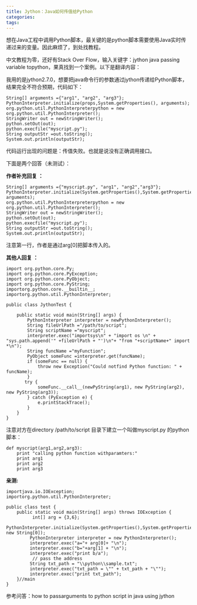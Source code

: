 ```yaml
---
title: Jython：Java如何传值给Python
categories: 
tags: 
---
```

想在Java工程中调用Python脚本，最关键的是python脚本需要使用Java实时传递过来的变量。因此麻烦了，到处找教程。

中文教程为零，还好有Stack Over Flow，输入关键字：jython java passing variable
topython，果真找到一个案例。以下是翻译内容：

我用的是jython2.7.0，想要把java命令行的参数通过jython传递给Python脚本，结果完全不符合预期，代码如下：

    
    
    String[] arguments ={"arg1", "arg2", "arg3"};
    PythonInterpreter.initialize(props,System.getProperties(), arguments);
    org.python.util.PythonInterpreterpython = new org.python.util.PythonInterpreter();
    StringWriter out = newStringWriter();
    python.setOut(out);
    python.execfile("myscript.py");
    String outputStr =out.toString();
    System.out.println(outputStr);

代码运行出现的问题是：传值失败。也就是说没有正确调用接口。

  

下面是两个回答（未测试）：

**作者补充回复 ：**

    
    
    String[] arguments ={"myscript.py", "arg1", "arg2","arg3"};
    PythonInterpreter.initialize(System.getProperties(),System.getProperties(), arguments);
    org.python.util.PythonInterpreterpython = new org.python.util.PythonInterpreter();
    StringWriter out = newStringWriter();
    python.setOut(out);
    python.execfile("myscript.py");
    String outputStr =out.toString();
    System.out.println(outputStr);

注意第一行，作者是通过arg[0]把脚本传入的。

**其他人回复 ：**

    
    
    import org.python.core.Py;
    import org.python.core.PyException;
    import org.python.core.PyObject;
    import org.python.core.PyString;
    importorg.python.core.__builtin__;
    importorg.python.util.PythonInterpreter;
     
    public class JythonTest {
     
        public static void main(String[] args) {
            PythonInterpreter interpreter = newPythonInterpreter();
            String fileUrlPath ="/path/to/script";
            String scriptName ="myscript";
            interpreter.exec("importsys\n" + "import os \n" + "sys.path.append('" +fileUrlPath + "')\n"+ "from "+scriptName+" import *\n");
            String funcName ="myFunction";
            PyObject someFunc =interpreter.get(funcName);
            if (someFunc == null) {
                throw new Exception("Could notfind Python function: " + funcName);
            }
           try {
                someFunc.__call__(newPyString(arg1), new PyString(arg2), new PyString(arg3));
            } catch (PyException e) {
                e.printStackTrace();
            }
        }
    }

注意对方在directory /path/to/script 目录下建立一个叫做myscript.py 的python脚本：

    
    
    def myscript(arg1,arg2,arg3):
        print "calling python function withparamters:"
        print arg1
        print arg2
        print arg3

**亲测:**

    
    
    importjava.io.IOException;
    importorg.python.util.PythonInterpreter; 
     
    public class test { 
        public static void main(String[] args) throws IOException {
              int[] arg = {3,6};
             PythonInterpreter.initialize(System.getProperties(),System.getProperties(), new String[0]);
             PythonInterpreter interpreter = new PythonInterpreter(); 
             interpreter.exec("a="+ arg[0]+ "\n");
             interpreter.exec("b="+arg[1] + "\n");
             interpreter.exec("print b/a");
              // pass the address
             String txt_path = "\\python\\sample.txt";
             interpreter.exec("txt_path = \"" + txt_path + "\"");
             interpreter.exec("print txt_path");
        }//main
    }

参考问答：how to passarguments to python script in java using jython

  

